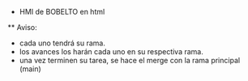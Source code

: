 * HMI de BOBELTO en html

** Aviso:
- cada uno tendrá su rama.
- los avances los harán cada uno en su respectiva rama.
- una vez terminen su tarea, se hace el merge con la rama principal (main)